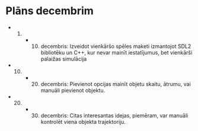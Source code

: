 # Plāns decembrim
- 1. - 10. decembris: Izveidot vienkāršo spēles maketi izmantojot SDL2 bibliotēku un C++, kur nevar mainīt iestatījumus, bet vienkārši palaižas simulācija
- 10. - 20. decembris: Pievienot opcijas mainīt objetu skaitu, ātrumu, vai manuāli pievienot objektu.
- 20. - 30. decembris: Citas interesantas idejas, piemēram, var manuāli kontrolēt viena objekta trajektoriju.
